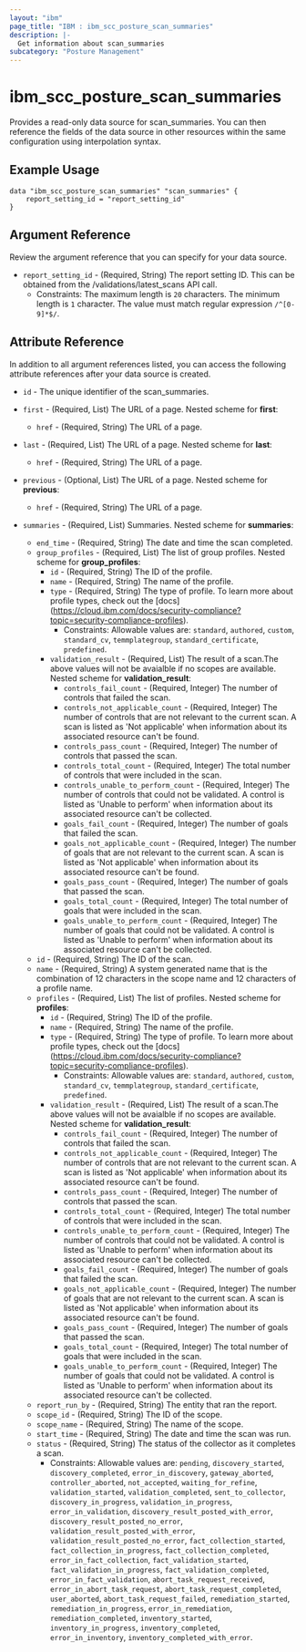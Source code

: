 ```yaml
---
layout: "ibm"
page_title: "IBM : ibm_scc_posture_scan_summaries"
description: |-
  Get information about scan_summaries
subcategory: "Posture Management"
---
```


# ibm_scc_posture_scan_summaries

Provides a read-only data source for scan_summaries. You can then reference the fields of the data source in other resources within the same configuration using interpolation syntax.

## Example Usage

```hcl
data "ibm_scc_posture_scan_summaries" "scan_summaries" {
	report_setting_id = "report_setting_id"
}
```

## Argument Reference

Review the argument reference that you can specify for your data source.

* `report_setting_id` - (Required, String) The report setting ID. This can be obtained from the /validations/latest_scans API call.
  * Constraints: The maximum length is `20` characters. The minimum length is `1` character. The value must match regular expression `/^[0-9]*$/`.

## Attribute Reference

In addition to all argument references listed, you can access the following attribute references after your data source is created.

* `id` - The unique identifier of the scan_summaries.
* `first` - (Required, List) The URL of a page.
Nested scheme for **first**:
	* `href` - (Required, String) The URL of a page.

* `last` - (Required, List) The URL of a page.
Nested scheme for **last**:
	* `href` - (Required, String) The URL of a page.

* `previous` - (Optional, List) The URL of a page.
Nested scheme for **previous**:
	* `href` - (Required, String) The URL of a page.

* `summaries` - (Required, List) Summaries.
Nested scheme for **summaries**:
	* `end_time` - (Required, String) The date and time the scan completed.
	* `group_profiles` - (Required, List) The list of group profiles.
	Nested scheme for **group_profiles**:
		* `id` - (Required, String) The ID of the profile.
		* `name` - (Required, String) The name of the profile.
		* `type` - (Required, String) The type of profile. To learn more about profile types, check out the [docs] (https://cloud.ibm.com/docs/security-compliance?topic=security-compliance-profiles).
		  * Constraints: Allowable values are: `standard`, `authored`, `custom`, `standard_cv`, `temmplategroup`, `standard_certificate`, `predefined`.
		* `validation_result` - (Required, List) The result of a scan.The above values will not be avaialble if no scopes are available.
		Nested scheme for **validation_result**:
			* `controls_fail_count` - (Required, Integer) The number of controls that failed the scan.
			* `controls_not_applicable_count` - (Required, Integer) The number of controls that are not relevant to the current scan. A scan is listed as 'Not applicable' when information about its associated resource can't be found.
			* `controls_pass_count` - (Required, Integer) The number of controls that passed the scan.
			* `controls_total_count` - (Required, Integer) The total number of controls that were included in the scan.
			* `controls_unable_to_perform_count` - (Required, Integer) The number of controls that could not be validated. A control is listed as 'Unable to perform' when information about its associated resource can't be collected.
			* `goals_fail_count` - (Required, Integer) The number of goals that failed the scan.
			* `goals_not_applicable_count` - (Required, Integer) The number of goals that are not relevant to the current scan. A scan is listed as 'Not applicable' when information about its associated resource can't be found.
			* `goals_pass_count` - (Required, Integer) The number of goals that passed the scan.
			* `goals_total_count` - (Required, Integer) The total number of goals that were included in the scan.
			* `goals_unable_to_perform_count` - (Required, Integer) The number of goals that could not be validated. A control is listed as 'Unable to perform' when information about its associated resource can't be collected.
	* `id` - (Required, String) The ID of the scan.
	* `name` - (Required, String) A system generated name that is the combination of 12 characters in the scope name and 12 characters of a profile name.
	* `profiles` - (Required, List) The list of profiles.
	Nested scheme for **profiles**:
		* `id` - (Required, String) The ID of the profile.
		* `name` - (Required, String) The name of the profile.
		* `type` - (Required, String) The type of profile. To learn more about profile types, check out the [docs] (https://cloud.ibm.com/docs/security-compliance?topic=security-compliance-profiles).
		  * Constraints: Allowable values are: `standard`, `authored`, `custom`, `standard_cv`, `temmplategroup`, `standard_certificate`, `predefined`.
		* `validation_result` - (Required, List) The result of a scan.The above values will not be avaialble if no scopes are available.
		Nested scheme for **validation_result**:
			* `controls_fail_count` - (Required, Integer) The number of controls that failed the scan.
			* `controls_not_applicable_count` - (Required, Integer) The number of controls that are not relevant to the current scan. A scan is listed as 'Not applicable' when information about its associated resource can't be found.
			* `controls_pass_count` - (Required, Integer) The number of controls that passed the scan.
			* `controls_total_count` - (Required, Integer) The total number of controls that were included in the scan.
			* `controls_unable_to_perform_count` - (Required, Integer) The number of controls that could not be validated. A control is listed as 'Unable to perform' when information about its associated resource can't be collected.
			* `goals_fail_count` - (Required, Integer) The number of goals that failed the scan.
			* `goals_not_applicable_count` - (Required, Integer) The number of goals that are not relevant to the current scan. A scan is listed as 'Not applicable' when information about its associated resource can't be found.
			* `goals_pass_count` - (Required, Integer) The number of goals that passed the scan.
			* `goals_total_count` - (Required, Integer) The total number of goals that were included in the scan.
			* `goals_unable_to_perform_count` - (Required, Integer) The number of goals that could not be validated. A control is listed as 'Unable to perform' when information about its associated resource can't be collected.
	* `report_run_by` - (Required, String) The entity that ran the report.
	* `scope_id` - (Required, String) The ID of the scope.
	* `scope_name` - (Required, String) The name of the scope.
	* `start_time` - (Required, String) The date and time the scan was run.
	* `status` - (Required, String) The status of the collector as it completes a scan.
	  * Constraints: Allowable values are: `pending`, `discovery_started`, `discovery_completed`, `error_in_discovery`, `gateway_aborted`, `controller_aborted`, `not_accepted`, `waiting_for_refine`, `validation_started`, `validation_completed`, `sent_to_collector`, `discovery_in_progress`, `validation_in_progress`, `error_in_validation`, `discovery_result_posted_with_error`, `discovery_result_posted_no_error`, `validation_result_posted_with_error`, `validation_result_posted_no_error`, `fact_collection_started`, `fact_collection_in_progress`, `fact_collection_completed`, `error_in_fact_collection`, `fact_validation_started`, `fact_validation_in_progress`, `fact_validation_completed`, `error_in_fact_validation`, `abort_task_request_received`, `error_in_abort_task_request`, `abort_task_request_completed`, `user_aborted`, `abort_task_request_failed`, `remediation_started`, `remediation_in_progress`, `error_in_remediation`, `remediation_completed`, `inventory_started`, `inventory_in_progress`, `inventory_completed`, `error_in_inventory`, `inventory_completed_with_error`.

